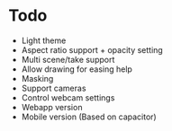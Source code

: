 # Todo
- Light theme
- Aspect ratio support + opacity setting
- Multi scene/take support
- Allow drawing for easing help
- Masking
- Support cameras
- Control webcam settings
- Webapp version
- Mobile version (Based on capacitor)
